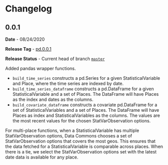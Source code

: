 # Changelog

## 0.0.1

**Date** - 08/24/2020

**Release Tag** - [pd.0.0.1](https://github.com/datacommonsorg/api-python/releases/tag/pd0.0.1)

**Release Status** - Current head of branch [`master`](https://github.com/datacommonsorg/api-python/tree/master)

Added pandas wrapper functions.

-   `build_time_series` constructs a pd.Series for a given StatisticalVariable and Place, where the time series are indexed by date.
-   `build_time_series_dataframe` constructs a pd.DataFrame for a given StatisticalVariable and a set of Places. The DataFrame will have Places as the index and dates as the columns.
-   `build_covariate_dataframe` constructs a covariate pd.DataFrame for a set of StatisticalVariables and a set of Places. The DataFrame will have  Places as index and StatisticalVariables as the columns. The values are the most recent values for the chosen StatVarObservation options.

For multi-place functions, when a StatisticalVariable has multiple StatVarObservation options,
Data Commons chooses a set of StatVarObservation options that covers the most geos. This
ensures that the data fetched for a StatisticalVariable is comparable across places.
When there is a tie, we select the StatVarObservation options set with the latest date
data is available for any place.
